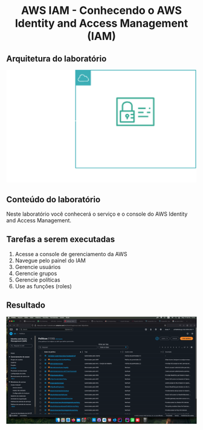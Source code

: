<h1 align=center> AWS IAM - Conhecendo o AWS Identity and Access Management (IAM) </h1>

<h2>Arquitetura do laboratório</h2>

<div align=center>
    <img width="800px" src="./../../../assets/imgs/labs/IAM/lab-1-arch.png">
</div>

<h2> Conteúdo do laboratório </h2>

Neste laboratório você conhecerá o serviço e o console do AWS Identity and Access Management.

<h2>Tarefas a serem executadas</h2>

1. Acesse a console de gerenciamento da AWS
2. Navegue pelo painel do IAM
3. Gerencie usuários
4. Gerencie grupos
5. Gerencie políticas
6. Use as funções (roles)

<h2>Resultado</h2>

<div align=center>
    <img width="800px" src="./../../../assets/imgs/labs/IAM/lab-1-resultado.png">
</div>